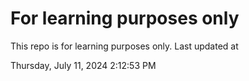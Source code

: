 # For learning purposes only
This repo is for learning purposes only.
Last updated at

Thursday, July 11, 2024 2:12:53 PM

